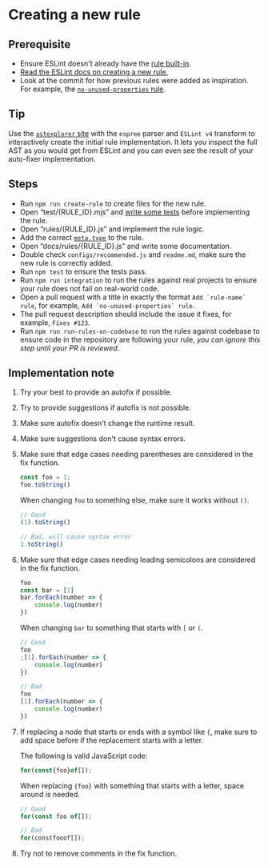 # Creating a new rule

## Prerequisite

- Ensure ESLint doesn't already have the [rule built-in](https://eslint.org/docs/rules/).
- [Read the ESLint docs on creating a new rule.](https://eslint.org/docs/developer-guide/working-with-rules)
- Look at the commit for how previous rules were added as inspiration. For example, the [`no-unused-properties` rule](https://github.com/sindresorhus/eslint-plugin-unicorn/commit/0179443f24326fb01342a0bf799f7ac66e0e2c23).

## Tip

Use the [`astexplorer` site](https://astexplorer.net) with the `espree` parser and `ESLint v4` transform to interactively create the initial rule implementation. It lets you inspect the full AST as you would get from ESLint and you can even see the result of your auto-fixer implementation.

## Steps

- Run `npm run create-rule` to create files for the new rule.
- Open “test/{RULE_ID}.mjs” and [write some tests](./write-tests.md) before implementing the rule.
- Open “rules/{RULE_ID}.js” and implement the rule logic.
- Add the correct [`meta.type`](https://eslint.org/docs/developer-guide/working-with-rules#rule-basics) to the rule.
- Open “docs/rules/{RULE_ID}.js” and write some documentation.
- Double check `configs/recommended.js` and `readme.md`, make sure the new rule is correctly added.
- Run `npm test` to ensure the tests pass.
- Run `npm run integration` to run the rules against real projects to ensure your rule does not fail on real-world code.
- Open a pull request with a title in exactly the format `` Add `rule-name` rule ``, for example, `` Add `no-unused-properties` rule ``.
- The pull request description should include the issue it fixes, for example, `Fixes #123`.
- Run `npm run run-rules-on-codebase` to run the rules against codebase to ensure code in the repository are following your rule, _you can ignore this step until your PR is reviewed_.

## Implementation note

1. Try your best to provide an autofix if possible.
1. Try to provide suggestions if autofix is not possible.
1. Make sure autofix doesn't change the runtime result.
1. Make sure suggestions don't cause syntax errors.
1. Make sure that edge cases needing parentheses are considered in the fix function.

	```js
	const foo = 1;
	foo.toString()
	```

	When changing `foo` to something else, make sure it works without `()`.

	```js
	// Good
	(1).toString()

	// Bad, will cause syntax error
	1.toString()
	```

1. Make sure that edge cases needing leading semicolons are considered in the fix function.

	```js
	foo
	const bar = [1]
	bar.forEach(number => {
		console.log(number)
	})
	```

	When changing `bar` to something that starts with `[` or `(`.

	```js
	// Good
	foo
	;[1].forEach(number => {
		console.log(number)
	})

	// Bad
	foo
	[1].forEach(number => {
		console.log(number)
	})
	```

1. If replacing a node that starts or ends with a symbol like `{`, make sure to add space before if the replacement starts with a letter.

	The following is valid JavaScript code:

	```js
	for(const{foo}of[]);
	```

	When replacing `{foo}` with something that starts with a letter, space around is needed.

	```js
	// Good
	for(const foo of[]);

	// Bad
	for(constfooof[]);
	```

1. Try not to remove comments in the fix function.
